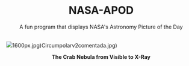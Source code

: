 <div align="center">
  <h1>
    NASA-APOD
  </h1>
</div>
  
<div align="center">
  A fun program that displays NASA's Astronomy Picture of the Day
</div>

<br>

![](https://apod.nasa.gov/apod/image/2407/Crab_MultiChandra_4123.jpg)1600px.jpg)Circumpolarv2comentada.jpg)

<p align = "center">
  <b>The Crab Nebula from Visible to X-Ray</b>
</p>
